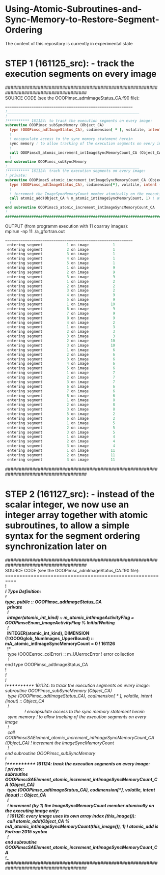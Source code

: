 # Using-Atomic-Subroutines-and-Sync-Memory-to-Restore-Segment-Ordering
The content of this repository is currently in experimental state

# STEP 1 (161125_src): - track the execution segments on every image
######################################################################################<br />
SOURCE CODE (see the OOOPimsc_admImageStatus_CA.f90 file):<br />
```fortran
==========================================================
!____________________________________________________________
!
!********** 161124: to track the execution segments on every image:
subroutine OOOPimsc_subSyncMemory (Object_CA)
  type (OOOPimsc_adtImageStatus_CA), codimension[ * ], volatile, intent (inout) :: Object_CA
  !
  ! encapsulate access to the sync memory statement herein
  sync memory ! to allow tracking of the execution segments on every image
  !
  call OOOPimscS_atomic_increment_intImageSyncMemoryCount_CA (Object_CA) ! increment the ImageSyncMemoryCount
  !
end subroutine OOOPimsc_subSyncMemory
!____________________________________________________________
!********** 161124: track the execution segments on every image:
! private:
subroutine OOOPimscS_atomic_increment_intImageSyncMemoryCount_CA (Object_CA)
  type (OOOPimsc_adtImageStatus_CA), codimension[*], volatile, intent (inout) :: Object_CA
  !
  ! increment the ImageSyncMemoryCount member atomically on the executing image only:
  call atomic_add(Object_CA % m_atomic_intImageSyncMemoryCount, 1) ! atomic_add is Fortran 2015 syntax
  !
end subroutine OOOPimscS_atomic_increment_intImageSyncMemoryCount_CA
!____________________________________________________________
######################################################################################
```
OUTPUT (from programm execution with 11 coarray images):<br />
 mpirun -np 11 ./a_gfortran.out<br />
```fortran
==========================================================
 entering segment           1 on image           1
 entering segment           2 on image           1
 entering segment           3 on image           1
 entering segment           4 on image           1
 entering segment           5 on image           1
 entering segment           1 on image           9
 entering segment           2 on image           9
 entering segment           3 on image           9
 entering segment           1 on image           2
 entering segment           2 on image           2
 entering segment           3 on image           2
 entering segment           4 on image           9
 entering segment           5 on image           9
 entering segment           1 on image          10
 entering segment           6 on image           9
 entering segment           7 on image           9
 entering segment           8 on image           9
 entering segment           4 on image           2
 entering segment           1 on image           3
 entering segment           2 on image           3
 entering segment           3 on image           3
 entering segment           2 on image          10
 entering segment           3 on image          10
 entering segment           1 on image           6
 entering segment           2 on image           6
 entering segment           3 on image           6
 entering segment           4 on image           6
 entering segment           5 on image           6
 entering segment           1 on image           7
 entering segment           2 on image           7
 entering segment           3 on image           7
 entering segment           6 on image           6
 entering segment           7 on image           6
 entering segment           8 on image           6
 entering segment           1 on image           8
 entering segment           2 on image           8
 entering segment           3 on image           8
 entering segment           5 on image           2
 entering segment           6 on image           2
 entering segment           1 on image           5
 entering segment           2 on image           5
 entering segment           3 on image           5
 entering segment           1 on image           4
 entering segment           2 on image           4
 entering segment           3 on image           4
 entering segment           1 on image          11
 entering segment           2 on image          11
 entering segment           3 on image          11
 ```
######################################################################################
# STEP 2 (161127_src): - instead of the scalar integer, we now use an integer array together with atomic subroutines, to allow a simple syntax for the segment ordering synchronization later on<br />
######################################################################################<br />
SOURCE CODE (see the OOOPimsc_admImageStatus_CA.f90 file):<br />
==========================================================<br />
!***************************************<br />
!***  Type Definition: *****************<br />
!***************************************<br />
type, public :: OOOPimsc_adtImageStatus_CA<br />
&nbsp;&nbsp;private<br />
&nbsp;&nbsp;!*****<br />
&nbsp;&nbsp;integer(atomic_int_kind) :: m_atomic_intImageActivityFlag = OOOPimscEnum_ImageActivityFlag % InitialWaiting<br />
&nbsp;&nbsp;!*****<br />
&nbsp;&nbsp;INTEGER(atomic_int_kind), DIMENSION (1:OOOGglob_NumImages_UpperBound) :: mA_atomic_intImageSyncMemoryCount = 0 ! 161126<br />
&nbsp;&nbsp;!*****<br />
&nbsp;&nbsp;type (OOOEerroc_colError) :: m_UUerrocError ! error collection<br />
&nbsp;&nbsp;!<br />
end type OOOPimsc_adtImageStatus_CA<br />
!___________________________________________________________<br />
!____________________________________________________________<br />
!<br />
!********** 161124: to track the execution segments on every image:<br />
subroutine OOOPimsc_subSyncMemory (Object_CA)<br />
&nbsp;&nbsp;type (OOOPimsc_adtImageStatus_CA), codimension[ * ], volatile, intent (inout) :: Object_CA<br />
&nbsp;&nbsp;!<br />
&nbsp;&nbsp;&nbsp;&nbsp;&nbsp;&nbsp;&nbsp;&nbsp;&nbsp;&nbsp;&nbsp;&nbsp;&nbsp;&nbsp;&nbsp;&nbsp;! encapsulate access to the sync memory statement herein<br />
&nbsp;&nbsp;sync memory ! to allow tracking of the execution segments on every image<br />
&nbsp;&nbsp;!<br />
&nbsp;&nbsp;call OOOPimscSAElement_atomic_increment_intImageSyncMemoryCount_CA (Object_CA) ! increment the ImageSyncMemoryCount<br />
&nbsp;&nbsp;!<br />
end subroutine OOOPimsc_subSyncMemory<br />
!____________________________________________________________<br />
!********** 161124: track the execution segments on every image:<br />
! private:<br />
subroutine OOOPimscSAElement_atomic_increment_intImageSyncMemoryCount_CA (Object_CA)<br />
&nbsp;&nbsp;type (OOOPimsc_adtImageStatus_CA), codimension[*], volatile, intent (inout) :: Object_CA<br />
&nbsp;&nbsp;!<br />
&nbsp;&nbsp;! increment (by 1) the ImageSyncMemoryCount member atomically on the executing image only:<br />
&nbsp;&nbsp;! 161126: every image uses its own array index (this_image()):<br />
&nbsp;&nbsp;call atomic_add(Object_CA % mA_atomic_intImageSyncMemoryCount(this_image()), 1) ! atomic_add is Fortran 2015 syntax<br />
&nbsp;&nbsp;!<br />
end subroutine OOOPimscSAElement_atomic_increment_intImageSyncMemoryCount_CA<br />
!____________________________________________________________<br />
######################################################################################<br />
